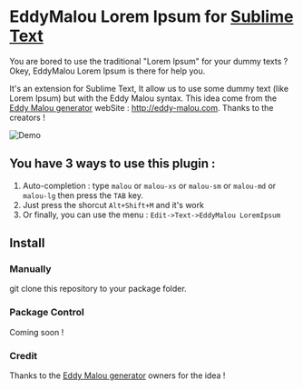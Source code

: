 # EddyMalou Lorem Ipsum for [Sublime Text](http://www.sublimetext.com)

You are bored to use the traditional "Lorem Ipsum" for your dummy texts ? Okey, EddyMalou Lorem Ipsum is there for help you.

It's an extension for Sublime Text, It allow us to use some dummy text (like Lorem Ipsum) but with the Eddy Malou syntax.
This idea come from the [Eddy Malou generator](http://eddy-malou.com/) webSite : http://eddy-malou.com. Thanks to the creators !

![Demo](http://labs.jordane.net/img/demo-eddy-malou-lorem-ipsum.gif)


## You have 3 ways to use this plugin :

1. Auto-completion : type `malou` or `malou-xs` or `malou-sm` or `malou-md` or `malou-lg` then press the `TAB` key.
2. Just press the shorcut `Alt+Shift+M` and it's work
3. Or finally, you can use the menu : `Edit->Text->EddyMalou LoremIpsum`


## Install

### Manually

git clone this repository to your package folder.

### Package Control

Coming soon !


### Credit

Thanks to the [Eddy Malou generator](http://eddy-malou.com) owners for the idea !
